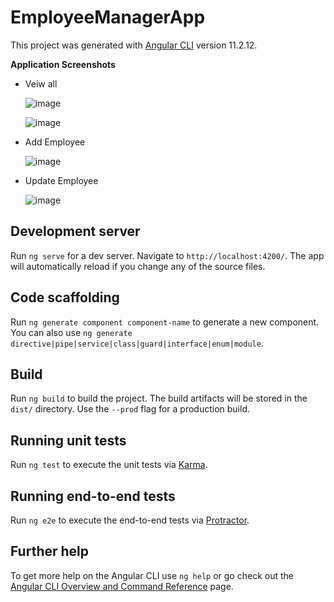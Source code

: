 # EmployeeManagerApp

This project was generated with [Angular CLI](https://github.com/angular/angular-cli) version 11.2.12.

**Application Screenshots**
  
  - Veiw all
   
    ![image](https://user-images.githubusercontent.com/54592001/137946879-d4ce55e8-4e72-4982-9c21-fb715437ab94.png)
    
    ![image](https://user-images.githubusercontent.com/54592001/137947788-5ae26b40-6469-4a2b-9c20-be985658aba1.png)


  - Add Employee
  
    ![image](https://user-images.githubusercontent.com/54592001/137946383-8b0d850c-2b97-4d63-adeb-afe21745b4cc.png)

  - Update Employee
    
    ![image](https://user-images.githubusercontent.com/54592001/137946956-eef26315-2ed2-4fae-816d-dce9d45ea03e.png)
    
## Development server

Run `ng serve` for a dev server. Navigate to `http://localhost:4200/`. The app will automatically reload if you change any of the source files.

## Code scaffolding

Run `ng generate component component-name` to generate a new component. You can also use `ng generate directive|pipe|service|class|guard|interface|enum|module`.

## Build

Run `ng build` to build the project. The build artifacts will be stored in the `dist/` directory. Use the `--prod` flag for a production build.

## Running unit tests

Run `ng test` to execute the unit tests via [Karma](https://karma-runner.github.io).

## Running end-to-end tests

Run `ng e2e` to execute the end-to-end tests via [Protractor](http://www.protractortest.org/).

## Further help

To get more help on the Angular CLI use `ng help` or go check out the [Angular CLI Overview and Command Reference](https://angular.io/cli) page.
